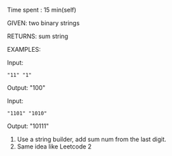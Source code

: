 Time spent : 15 min(self)

GIVEN: two binary strings

RETURNS: sum string

EXAMPLES:

Input: 

```
"11" "1"
```

Output: "100"

Input: 

```
"1101" "1010"
```

Output: "10111"



1. Use a string builder, add sum num from the last digit.
2. Same idea like Leetcode 2
